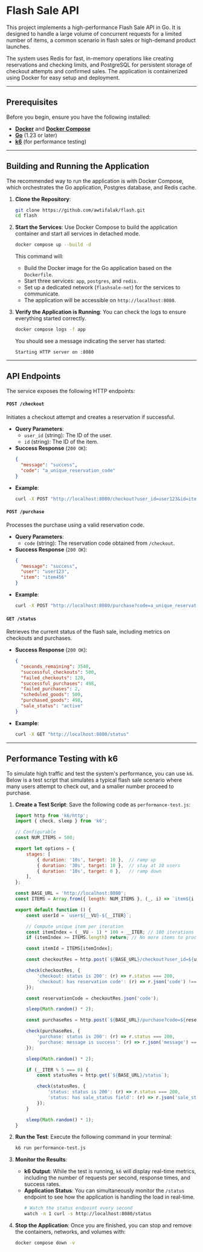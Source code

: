 # Flash Sale API

This project implements a high-performance Flash Sale API in Go. It is designed to handle a large volume of concurrent requests for a limited number of items, a common scenario in flash sales or high-demand product launches.

The system uses Redis for fast, in-memory operations like creating reservations and checking limits, and PostgreSQL for persistent storage of checkout attempts and confirmed sales. The application is containerized using Docker for easy setup and deployment.

-----

## Prerequisites

Before you begin, ensure you have the following installed:

  * [**Docker**](https://docs.docker.com/get-docker/) and [**Docker Compose**](https://docs.docker.com/compose/install/)
  * [**Go**](https://golang.org/doc/install/) (1.23 or later)
  * [**k6**](https://grafana.com/docs/k6/latest/get-started/) (for performance testing)

-----

## Building and Running the Application

The recommended way to run the application is with Docker Compose, which orchestrates the Go application, Postgres database, and Redis cache.

1.  **Clone the Repository**:

    ```bash
    git clone https://github.com/awtifalak/flash.git
    cd flash
    ```

2.  **Start the Services**:
    Use Docker Compose to build the application container and start all services in detached mode.

    ```bash
    docker compose up --build -d
    ```

    This command will:

      * Build the Docker image for the Go application based on the `Dockerfile`.
      * Start three services: `app`, `postgres`, and `redis`.
      * Set up a dedicated network (`flashsale-net`) for the services to communicate.
      * The application will be accessible on `http://localhost:8080`.

3.  **Verify the Application is Running**:
    You can check the logs to ensure everything started correctly.

    ```bash
    docker compose logs -f app
    ```

    You should see a message indicating the server has started:

    ```
    Starting HTTP server on :8080
    ```

-----

## API Endpoints

The service exposes the following HTTP endpoints:

#### `POST /checkout`

Initiates a checkout attempt and creates a reservation if successful.

  * **Query Parameters**:
      * `user_id` (string): The ID of the user.
      * `id` (string): The ID of the item.
  * **Success Response** (`200 OK`):
    ```json
    {
      "message": "success",
      "code": "a_unique_reservation_code"
    }
    ```
  * **Example**:
    ```bash
    curl -X POST "http://localhost:8080/checkout?user_id=user123&id=item456"
    ```

#### `POST /purchase`

Processes the purchase using a valid reservation code.

  * **Query Parameters**:
      * `code` (string): The reservation code obtained from `/checkout`.
  * **Success Response** (`200 OK`):
    ```json
    {
      "message": "success",
      "user": "user123",
      "item": "item456"
    }
    ```
  * **Example**:
    ```bash
    curl -X POST "http://localhost:8080/purchase?code=a_unique_reservation_code"
    ```

#### `GET /status`

Retrieves the current status of the flash sale, including metrics on checkouts and purchases.

  * **Success Response** (`200 OK`):
    ```json
    {
      "seconds_remaining": 3540,
      "successful_checkouts": 500,
      "failed_checkouts": 120,
      "successful_purchases": 498,
      "failed_purchases": 2,
      "scheduled_goods": 500,
      "purchased_goods": 498,
      "sale_status": "active"
    }
    ```
  * **Example**:
    ```bash
    curl -X GET "http://localhost:8080/status"
    ```

-----

## Performance Testing with k6

To simulate high traffic and test the system's performance, you can use `k6`. Below is a test script that simulates a typical flash sale scenario where many users attempt to check out, and a smaller number proceed to purchase.

1.  **Create a Test Script**:
    Save the following code as `performance-test.js`:

    ```javascript
    import http from 'k6/http';
    import { check, sleep } from 'k6';

    // Configurable
    const NUM_ITEMS = 500;

    export let options = {
        stages: [
            { duration: '10s', target: 10 },  // ramp up
            { duration: '30s', target: 10 },  // stay at 10 users
            { duration: '10s', target: 0 },   // ramp down
        ],
    };

    const BASE_URL = 'http://localhost:8080';
    const ITEMS = Array.from({ length: NUM_ITEMS }, (_, i) => `item${i + 1}`);

    export default function () {
        const userId = `user${__VU}-${__ITER}`;

        // Compute unique item per iteration
        const itemIndex = (__VU - 1) * 100 + __ITER; // 100 iterations per VU
        if (itemIndex >= ITEMS.length) return; // No more items to process

        const itemId = ITEMS[itemIndex];

        const checkoutRes = http.post(`${BASE_URL}/checkout?user_id=${userId}&id=${itemId}`);

        check(checkoutRes, {
            'checkout: status is 200': (r) => r.status === 200,
            'checkout: has reservation code': (r) => r.json('code') !== undefined,
        });

        const reservationCode = checkoutRes.json('code');

        sleep(Math.random() * 2);

        const purchaseRes = http.post(`${BASE_URL}/purchase?code=${reservationCode}`);

        check(purchaseRes, {
            'purchase: status is 200': (r) => r.status === 200,
            'purchase: message is success': (r) => r.json('message') === 'success',
        });

        sleep(Math.random() * 2);

        if (__ITER % 5 === 0) {
            const statusRes = http.get(`${BASE_URL}/status`);

            check(statusRes, {
                'status: status is 200': (r) => r.status === 200,
                'status: has sale_status field': (r) => r.json('sale_status') !== undefined,
            });
        }

        sleep(Math.random() * 1);
    }
    ```

2.  **Run the Test**:
    Execute the following command in your terminal:

    ```bash
    k6 run performance-test.js
    ```

3.  **Monitor the Results**:

      * **k6 Output**: While the test is running, `k6` will display real-time metrics, including the number of requests per second, response times, and success rates.
      * **Application Status**: You can simultaneously monitor the `/status` endpoint to see how the application is handling the load in real-time.
        ```bash
        # Watch the status endpoint every second
        watch -n 1 curl -s http://localhost:8080/status
        ```

4.  **Stop the Application**:
    Once you are finished, you can stop and remove the containers, networks, and volumes with:

    ```bash
    docker compose down -v
    ```